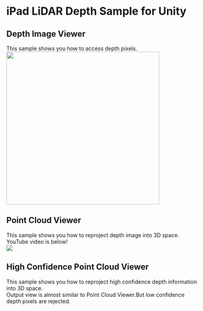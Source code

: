 # iPad LiDAR Depth Sample for Unity
## Depth Image Viewer
This sample shows you how to access depth pixels.<br>
 <img src="https://github.com/TakashiYoshinaga/iPad-LiDAR-Depth-Sample/blob/master/images/capture.png?raw=true" width=400></img>
 
## Point Cloud Viewer
This sample shows you how to reproject depth image into 3D space.<br>
YouTube video is below!<br>
[![](http://img.youtube.com/vi/bkPT5-gCwcE/0.jpg)](http://www.youtube.com/watch?v=bkPT5-gCwcE "")

## High Confidence Point Cloud Viewer
This sample shows you how to reproject high confidence depth information into 3D space.<br>
Output view is almost similar to Point Cloud Viewer.But low confidence depth pixels are rejected.<br>
 <br><br>
